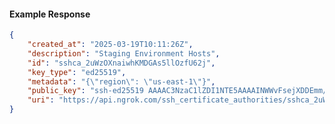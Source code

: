 <!-- Code generated for API Clients. DO NOT EDIT. -->

#### Example Response

```json
{
	"created_at": "2025-03-19T10:11:26Z",
	"description": "Staging Environment Hosts",
	"id": "sshca_2uWzOXnaiwhKMDGAs5llOzfU62j",
	"key_type": "ed25519",
	"metadata": "{\"region\": \"us-east-1\"}",
	"public_key": "ssh-ed25519 AAAAC3NzaC1lZDI1NTE5AAAAINWWvFsejXDDEmm/8EM6UMCqsnRXQSckxowqljcWLy1e",
	"uri": "https://api.ngrok.com/ssh_certificate_authorities/sshca_2uWzOXnaiwhKMDGAs5llOzfU62j"
}
```
